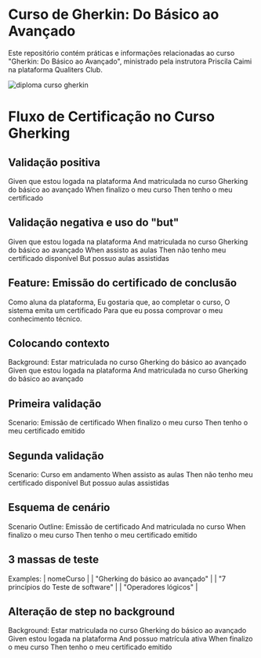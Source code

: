 # Curso de Gherkin: Do Básico ao Avançado

Este repositório contém práticas e informações relacionadas ao curso "Gherkin: Do Básico ao Avançado", ministrado pela instrutora Priscila Caimi na plataforma Qualiters Club. 

![diploma curso gherkin](https://github.com/angelicasa/gherkin/assets/107443453/94edaa98-4507-4abf-95ad-aff44b04cf45)

# Fluxo de Certificação no Curso Gherking

## Validação positiva

Given que estou logada na plataforma
And matriculada no curso Gherking do básico ao avançado
When finalizo o meu curso
Then tenho o meu certificado

## Validação negativa e uso do "but"

Given que estou logada na plataforma
And matriculada no curso Gherking do básico ao avançado
When assisto as aulas
Then não tenho meu certificado disponível
But possuo aulas assistidas

## Feature: Emissão do certificado de conclusão

Como aluna da plataforma,
Eu gostaria que, ao completar o curso,
O sistema emita um certificado
Para que eu possa comprovar o meu conhecimento técnico.

## Colocando contexto

Background: Estar matriculada no curso Gherking do básico ao avançado
Given que estou logada na plataforma
And matriculada no curso Gherking do básico ao avançado

## Primeira validação

Scenario: Emissão de certificado
When finalizo o meu curso
Then tenho o meu certificado emitido

## Segunda validação

Scenario: Curso em andamento
When assisto as aulas
Then não tenho meu certificado disponível
But possuo aulas assistidas

## Esquema de cenário

Scenario Outline: Emissão de certificado
And matriculada no curso <nomeCurso>
When finalizo o meu curso
Then tenho o meu certificado emitido

## 3 massas de teste

Examples:
    | nomeCurso                              | 
    | "Gherking do básico ao avançado"       | 
    | "7 princípios do Teste de software"     | 
    | "Operadores lógicos"                   | 

## Alteração de step no background 

Background: Estar matriculada no curso Gherking do básico ao avançado
Given estou logada na plataforma
And possuo matrícula ativa
When finalizo o meu curso
Then tenho o meu certificado emitido